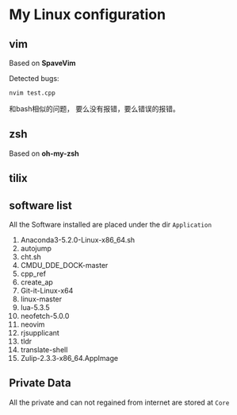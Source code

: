 # My Linux configuration

## vim
Based on **SpaveVim**

Detected bugs:
```
nvim test.cpp
```

和bash相似的问题， 要么没有报错，要么错误的报错。


## zsh
Based on **oh-my-zsh**

## tilix


## software list
All the Software installed are placed under the dir `Application`

1. Anaconda3-5.2.0-Linux-x86\_64.sh
1. autojump
1. cht.sh
1. CMDU\_DDE\_DOCK-master
1. cpp\_ref
1. create\_ap
1. Git-it-Linux-x64
1. linux-master
1. lua-5.3.5
1. neofetch-5.0.0
1. neovim
1. rjsupplicant
1. tldr
1. translate-shell
1. Zulip-2.3.3-x86\_64.AppImage

## Private Data
All the private and can not regained from internet are stored at `Core`
